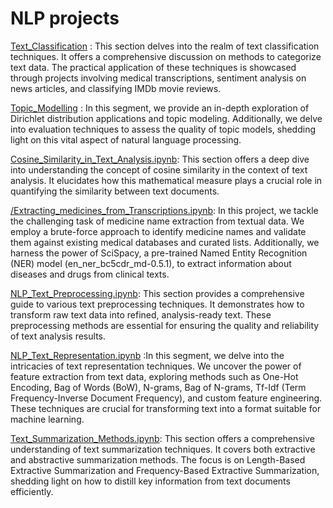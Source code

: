 # NLP projects

[Text_Classification](https://github.com/raviteja-padala/NLP/tree/main/Text_Classification) : This section delves into the realm of text classification techniques. It offers a comprehensive discussion on methods to categorize text data. The practical application of these techniques is showcased through projects involving medical transcriptions, sentiment analysis on news articles, and classifying IMDb movie reviews.

[Topic_Modelling](https://github.com/raviteja-padala/NLP/tree/main/Topic_Modelling) : In this segment, we provide an in-depth exploration of Dirichlet distribution applications and topic modeling. Additionally, we delve into evaluation techniques to assess the quality of topic models, shedding light on this vital aspect of natural language processing.

[Cosine_Similarity_in_Text_Analysis.ipynb](https://github.com/raviteja-padala/NLP/blob/main/Cosine_Similarity_in_Text_Analysis.ipynb):  This section offers a deep dive into understanding the concept of cosine similarity in the context of text analysis. It elucidates how this mathematical measure plays a crucial role in quantifying the similarity between text documents.

[/Extracting_medicines_from_Transcriptions.ipynb](https://github.com/raviteja-padala/NLP/blob/main/Extracting_medicines_from_Transcriptions.ipynb): In this project, we tackle the challenging task of medicine name extraction from textual data. We employ a brute-force approach to identify medicine names and validate them against existing medical databases and curated lists. Additionally, we harness the power of SciSpacy, a pre-trained Named Entity Recognition (NER) model (en_ner_bc5cdr_md-0.5.1), to extract information about diseases and drugs from clinical texts.

[NLP_Text_Preprocessing.ipynb](https://github.com/raviteja-padala/NLP/blob/main/NLP_Text_Preprocessing.ipynb): This section provides a comprehensive guide to various text preprocessing techniques. It demonstrates how to transform raw text data into refined, analysis-ready text. These preprocessing methods are essential for ensuring the quality and reliability of text analysis results.

[NLP_Text_Representation.ipynb](https://github.com/raviteja-padala/NLP/blob/main/NLP_Text_Representation.ipynb) :In this segment, we delve into the intricacies of text representation techniques. We uncover the power of feature extraction from text data, exploring methods such as One-Hot Encoding, Bag of Words (BoW), N-grams, Bag of N-grams, Tf-Idf (Term Frequency-Inverse Document Frequency), and custom feature engineering. These techniques are crucial for transforming text into a format suitable for machine learning.

[Text_Summarization_Methods.ipynb](https://github.com/raviteja-padala/NLP/blob/main/Text_Summarization_Methods.ipynb): This section offers a comprehensive understanding of text summarization techniques. It covers both extractive and abstractive summarization methods. The focus is on Length-Based Extractive Summarization and Frequency-Based Extractive Summarization, shedding light on how to distill key information from text documents efficiently.
